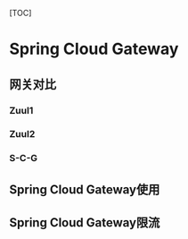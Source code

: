 [TOC]

# Spring Cloud Gateway

## 网关对比

### Zuul1



### Zuul2



### S-C-G





## Spring Cloud Gateway使用



## Spring Cloud Gateway限流

